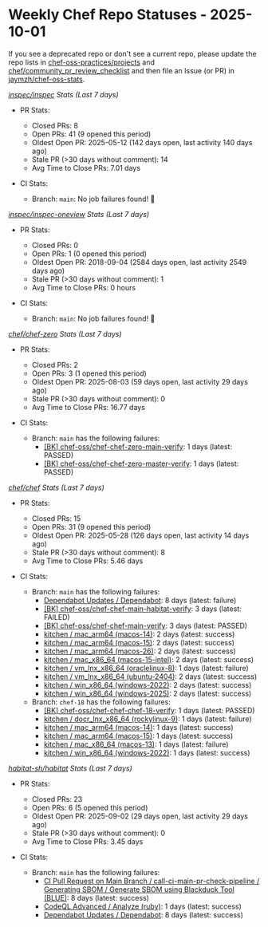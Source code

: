 # Weekly Chef Repo Statuses - 2025-10-01

If you see a deprecated repo or don't see a current repo, please update the
repo lists in
[chef-oss-practices/projects](https://github.com/chef/chef-oss-practices/tree/main/projects)
and
[chef/community_pr_review_checklist](https://github.com/chef/chef/blob/main/docs/dev/how_to/community_pr_review_checklist.md)
and then file an Issue (or PR) in
[jaymzh/chef-oss-stats](https://github.com/jaymzh/chef-oss-stats).


*_[inspec/inspec](https://github.com/inspec/inspec) Stats (Last 7 days)_*

* PR Stats:
    * Closed PRs: 8
    * Open PRs: 41 (9 opened this period)
    * Oldest Open PR: 2025-05-12 (142 days open, last activity 140 days ago)
    * Stale PR (>30 days without comment): 14
    * Avg Time to Close PRs: 7.01 days

* CI Stats:
    * Branch: `main`: No job failures found! :tada:

*_[inspec/inspec-oneview](https://github.com/inspec/inspec-oneview) Stats (Last 7 days)_*

* PR Stats:
    * Closed PRs: 0
    * Open PRs: 1 (0 opened this period)
    * Oldest Open PR: 2018-09-04 (2584 days open, last activity 2549 days ago)
    * Stale PR (>30 days without comment): 1
    * Avg Time to Close PRs: 0 hours

* CI Stats:
    * Branch: `main`: No job failures found! :tada:

*_[chef/chef-zero](https://github.com/chef/chef-zero) Stats (Last 7 days)_*

* PR Stats:
    * Closed PRs: 2
    * Open PRs: 3 (1 opened this period)
    * Oldest Open PR: 2025-08-03 (59 days open, last activity 29 days ago)
    * Stale PR (>30 days without comment): 0
    * Avg Time to Close PRs: 16.77 days

* CI Stats:
    * Branch: `main` has the following failures:
        * [[BK] chef-oss/chef-chef-zero-main-verify](https://buildkite.com/chef-oss/chef-chef-zero-main-verify): 1 days (latest: PASSED)
        * [[BK] chef-oss/chef-chef-zero-master-verify](https://buildkite.com/chef-oss/chef-chef-zero-main-verify): 1 days (latest: PASSED)

*_[chef/chef](https://github.com/chef/chef) Stats (Last 7 days)_*

* PR Stats:
    * Closed PRs: 15
    * Open PRs: 31 (9 opened this period)
    * Oldest Open PR: 2025-05-28 (126 days open, last activity 14 days ago)
    * Stale PR (>30 days without comment): 8
    * Avg Time to Close PRs: 5.46 days

* CI Stats:
    * Branch: `main` has the following failures:
        * [Dependabot Updates / Dependabot](https://github.com/chef/chef/actions/workflows/dependabot/dependabot-updates?query=branch%3Amain): 8 days (latest: failure)
        * [[BK] chef-oss/chef-chef-main-habitat-verify](https://buildkite.com/chef-oss/chef-chef-main-habitat-verify): 3 days (latest: FAILED)
        * [[BK] chef-oss/chef-chef-main-verify](https://buildkite.com/chef-oss/chef-chef-main-verify): 3 days (latest: PASSED)
        * [kitchen / mac_arm64 (macos-14)](https://github.com/chef/chef/actions/.github/workflows/kitchen.yml?query=branch%3Amain): 2 days (latest: success)
        * [kitchen / mac_arm64 (macos-15)](https://github.com/chef/chef/actions/.github/workflows/kitchen.yml?query=branch%3Amain): 2 days (latest: success)
        * [kitchen / mac_arm64 (macos-26)](https://github.com/chef/chef/actions/.github/workflows/kitchen.yml?query=branch%3Amain): 2 days (latest: success)
        * [kitchen / mac_x86_64 (macos-15-intel)](https://github.com/chef/chef/actions/.github/workflows/kitchen.yml?query=branch%3Amain): 2 days (latest: success)
        * [kitchen / vm_lnx_x86_64 (oraclelinux-8)](https://github.com/chef/chef/actions/.github/workflows/kitchen.yml?query=branch%3Amain): 1 days (latest: failure)
        * [kitchen / vm_lnx_x86_64 (ubuntu-2404)](https://github.com/chef/chef/actions/.github/workflows/kitchen.yml?query=branch%3Amain): 2 days (latest: success)
        * [kitchen / win_x86_64 (windows-2022)](https://github.com/chef/chef/actions/.github/workflows/kitchen.yml?query=branch%3Amain): 2 days (latest: success)
        * [kitchen / win_x86_64 (windows-2025)](https://github.com/chef/chef/actions/.github/workflows/kitchen.yml?query=branch%3Amain): 2 days (latest: success)
    * Branch: `chef-18` has the following failures:
        * [[BK] chef-oss/chef-chef-chef-18-verify](https://buildkite.com/chef-oss/chef-chef-chef-18-verify): 1 days (latest: PASSED)
        * [kitchen / docr_lnx_x86_64 (rockylinux-9)](https://github.com/chef/chef/blob/main/.github/workflows/kitchen.yml?query=branch%3Achef-18): 1 days (latest: failure)
        * [kitchen / mac_arm64 (macos-14)](https://github.com/chef/chef/blob/main/.github/workflows/kitchen.yml?query=branch%3Achef-18): 1 days (latest: success)
        * [kitchen / mac_arm64 (macos-15)](https://github.com/chef/chef/blob/main/.github/workflows/kitchen.yml?query=branch%3Achef-18): 1 days (latest: success)
        * [kitchen / mac_x86_64 (macos-13)](https://github.com/chef/chef/blob/main/.github/workflows/kitchen.yml?query=branch%3Achef-18): 1 days (latest: failure)
        * [kitchen / win_x86_64 (windows-2022)](https://github.com/chef/chef/blob/main/.github/workflows/kitchen.yml?query=branch%3Achef-18): 1 days (latest: success)

*_[habitat-sh/habitat](https://github.com/habitat-sh/habitat) Stats (Last 7 days)_*

* PR Stats:
    * Closed PRs: 23
    * Open PRs: 6 (5 opened this period)
    * Oldest Open PR: 2025-09-02 (29 days open, last activity 29 days ago)
    * Stale PR (>30 days without comment): 0
    * Avg Time to Close PRs: 3.45 days

* CI Stats:
    * Branch: `main` has the following failures:
        * [CI Pull Request on Main Branch / call-ci-main-pr-check-pipeline / Generating SBOM / Generate SBOM using Blackduck Tool (BLUE)](https://github.com/habitat-sh/habitat/actions/.github/workflows/ci-main-pull-request-stub.yml?query=branch%3Amain): 8 days (latest: success)
        * [CodeQL Advanced / Analyze (ruby)](https://github.com/habitat-sh/habitat/actions/.github/workflows/codeql.yml?query=branch%3Amain): 1 days (latest: success)
        * [Dependabot Updates / Dependabot](https://github.com/habitat-sh/habitat/actions/workflows/dependabot/dependabot-updates?query=branch%3Amain): 8 days (latest: success)

